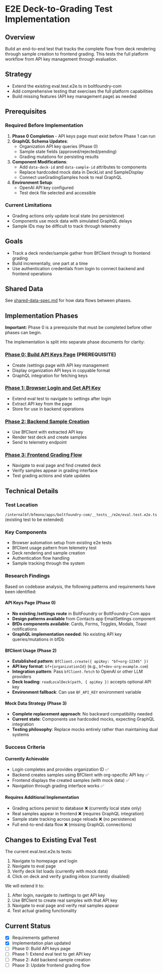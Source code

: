 # E2E Deck-to-Grading Test Implementation

## Overview

Build an end-to-end test that tracks the complete flow from deck rendering
through sample creation to frontend grading. This tests the full platform
workflow from API key management through evaluation.

## Strategy

- Extend the existing eval.test.e2e.ts in boltfoundry-com
- Add comprehensive testing that exercises the full platform capabilities
- Build missing features (API key management page) as needed

## Prerequisites

### Required Before Implementation

1. **Phase 0 Completion** - API keys page must exist before Phase 1 can run
2. **GraphQL Schema Updates**:
   - Organization API key queries (Phase 0)
   - Sample state fields (approved/rejected/pending)
   - Grading mutations for persisting results
3. **Component Modifications**:
   - Add `data-deck-id` and `data-sample-id` attributes to components
   - Replace hardcoded mock data in DeckList and SampleDisplay
   - Connect useGradingSamples hook to real GraphQL
4. **Environment Setup**:
   - OpenAI API key configured
   - Test deck file selected and accessible

### Current Limitations

- Grading actions only update local state (no persistence)
- Components use mock data with simulated GraphQL delays
- Sample IDs may be difficult to track through telemetry

## Goals

- Track a deck render/sample gather from BfClient through to frontend grading
- Build incrementally, one part at a time
- Use authentication credentials from login to connect backend and frontend
  operations

## Shared Data

See [shared-data-spec.md](./shared-data-spec.md) for how data flows between
phases.

## Implementation Phases

**Important:** Phase 0 is a prerequisite that must be completed before other
phases can begin.

The implementation is split into separate phase documents for clarity:

### [Phase 0: Build API Keys Page](./phase-0-api-keys-page.md) (PREREQUISITE)

- Create /settings page with API key management
- Display organization API keys in copyable format
- GraphQL integration for fetching keys

### [Phase 1: Browser Login and Get API Key](./phase-1-browser-api-key.md)

- Extend eval test to navigate to settings after login
- Extract API key from the page
- Store for use in backend operations

### [Phase 2: Backend Sample Creation](./phase-2-backend-samples.md)

- Use BfClient with extracted API key
- Render test deck and create samples
- Send to telemetry endpoint

### [Phase 3: Frontend Grading Flow](./phase-3-frontend-grading.md)

- Navigate to eval page and find created deck
- Verify samples appear in grading interface
- Test grading actions and state updates

## Technical Details

### Test Location

`/internalbf/bfmono/apps/boltfoundry-com/__tests__/e2e/eval.test.e2e.ts`
(existing test to be extended)

### Key Components

- Browser automation setup from existing e2e tests
- BfClient usage pattern from telemetry test
- Deck rendering and sample creation
- Authentication flow handling
- Sample tracking through the system

### Research Findings

Based on codebase analysis, the following patterns and requirements have been
identified:

#### API Keys Page (Phase 0)

- **No existing /settings route** in BoltFoundry or BoltFoundry-Com apps
- **Design patterns available** from Contacts app EmailSettings component
- **BfDs components available**: Cards, Forms, Toggles, Modals, Toast
  notifications
- **GraphQL implementation needed**: No existing API key queries/mutations in
  bfDb

#### BfClient Usage (Phase 2)

- **Established pattern**: `BfClient.create({ apiKey: "bf+org-12345" })`
- **API key format**: `bf+{organizationId}` (e.g., `bf+dev-org:example.com`)
- **Integration pattern**: Pass `bfClient.fetch` to OpenAI or other LLM
  providers
- **Deck loading**: `readLocalDeck(path, { apiKey })` accepts optional API key
- **Environment fallback**: Can use `BF_API_KEY` environment variable

#### Mock Data Strategy (Phase 3)

- **Complete replacement approach**: No backward compatibility needed
- **Current state**: Components use hardcoded mocks, expecting GraphQL
  integration
- **Testing philosophy**: Replace mocks entirely rather than maintaining dual
  systems

### Success Criteria

#### Currently Achievable

- Login completes and provides organization ID ✅
- Backend creates samples using BfClient with org-specific API key ✅
- Frontend displays the created samples (with mock data) ✅
- Navigation through grading interface works ✅

#### Requires Additional Implementation

- Grading actions persist to database ❌ (currently local state only)
- Real samples appear in frontend ❌ (requires GraphQL integration)
- Sample state tracking across page reloads ❌ (no persistence)
- Full end-to-end data flow ❌ (missing GraphQL connections)

## Changes to Existing Eval Test

The current eval.test.e2e.ts tests:

1. Navigate to homepage and login
2. Navigate to eval page
3. Verify deck list loads (currently with mock data)
4. Click on deck and verify grading inbox (currently disabled)

We will extend it to:

1. After login, navigate to /settings to get API key
2. Use BfClient to create real samples with that API key
3. Navigate to eval page and verify real samples appear
4. Test actual grading functionality

## Current Status

- [x] Requirements gathered
- [x] Implementation plan updated
- [ ] Phase 0: Build API keys page
- [ ] Phase 1: Extend eval test to get API key
- [ ] Phase 2: Add backend sample creation
- [ ] Phase 3: Update frontend grading flow
